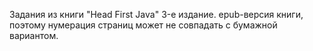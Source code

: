 Задания из книги "Head First Java" 3-е издание.
epub-версия книги, поэтому нумерация страниц может не совпадать с бумажной вариантом.
